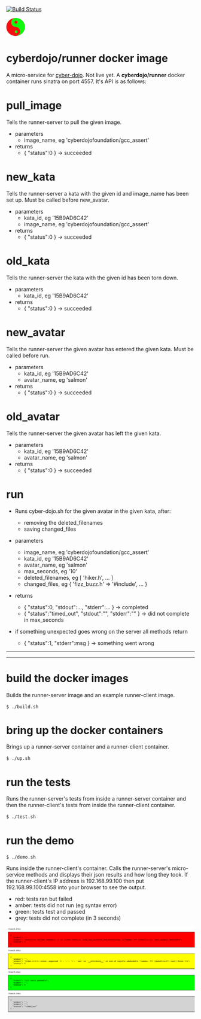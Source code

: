 
[![Build Status](https://travis-ci.org/cyber-dojo/runner.svg?branch=master)](https://travis-ci.org/cyber-dojo/runner)

<img src="https://raw.githubusercontent.com/cyber-dojo/nginx/master/images/home_page_logo.png" alt="cyber-dojo yin/yang logo" width="50px" height="50px"/>

# cyberdojo/runner docker image

A micro-service for [cyber-dojo](http://cyber-dojo.org).
Not live yet.
A **cyberdojo/runner** docker container runs sinatra on port 4557.
It's API is as follows:

# pull_image
Tells the runner-server to pull the given image.
- parameters
  * image_name, eg 'cyberdojofoundation/gcc_assert'
- returns
  * { "status":0  } -> succeeded

# new_kata
Tells the runner-server a kata with the given id and image_name has been set up.
Must be called before new_avatar.
- parameters
  * kata_id, eg '15B9AD6C42'
  * image_name, eg 'cyberdojofoundation/gcc_assert'
- returns
  * { "status":0  } -> succeeded

# old_kata
Tells the runner-server the kata with the given id has been torn down.
- parameters
  * kata_id, eg '15B9AD6C42'
- returns
  * { "status":0 } -> succeeded

# new_avatar
Tells the runner-server the given avatar has entered the given kata.
Must be called before run.
- parameters
  * kata_id, eg '15B9AD6C42'
  * avatar_name, eg 'salmon'
- returns
  * { "status":0 } -> succeeded

# old_avatar
Tells the runner-server the given avatar has left the given kata.
- parameters
  * kata_id, eg '15B9AD6C42'
  * avatar_name, eg 'salmon'
- returns
  * { "status":0 } -> succeeded

# run
- Runs cyber-dojo.sh for the given avatar in the given kata, after:
  * removing the deleted_filenames
  * saving changed_files
- parameters
  * image_name, eg 'cyberdojofoundation/gcc_assert'
  * kata_id, eg '15B9AD6C42'
  * avatar_name, eg 'salmon'
  * max_seconds, eg '10'
  * deleted_filenames, eg [ 'hiker.h', ... ]
  * changed_files, eg { 'fizz_buzz.h' => '#include', ... }
- returns
  * { "status":0,   "stdout":..., "stderr":... } -> completed
  * { "status":"timed_out", "stdout":"", "stderr":"" } -> did not complete in max_seconds

- if something unexpected goes wrong on the server all methods return
  * { "status":1, "stderr":msg } -> something went wrong


- - - -
- - - -

# build the docker images
Builds the runner-server image and an example runner-client image.
```
$ ./build.sh
```

# bring up the docker containers
Brings up a runner-server container and a runner-client container.

```
$ ./up.sh
```

# run the tests
Runs the runner-server's tests from inside a runner-server container
and then the runner-client's tests from inside the runner-client container.
```
$ ./test.sh
```

# run the demo
```
$ ./demo.sh
```
Runs inside the runner-client's container.
Calls the runner-server's micro-service methods
and displays their json results and how long they took.
If the runner-client's IP address is 192.168.99.100 then put
192.168.99.100:4558 into your browser to see the output.
- red: tests ran but failed
- amber: tests did not run (eg syntax error)
- green: tests test and passed
- grey: tests did not complete (in 3 seconds)

![Alt text](red_amber_green_demo.png?raw=true "title")

